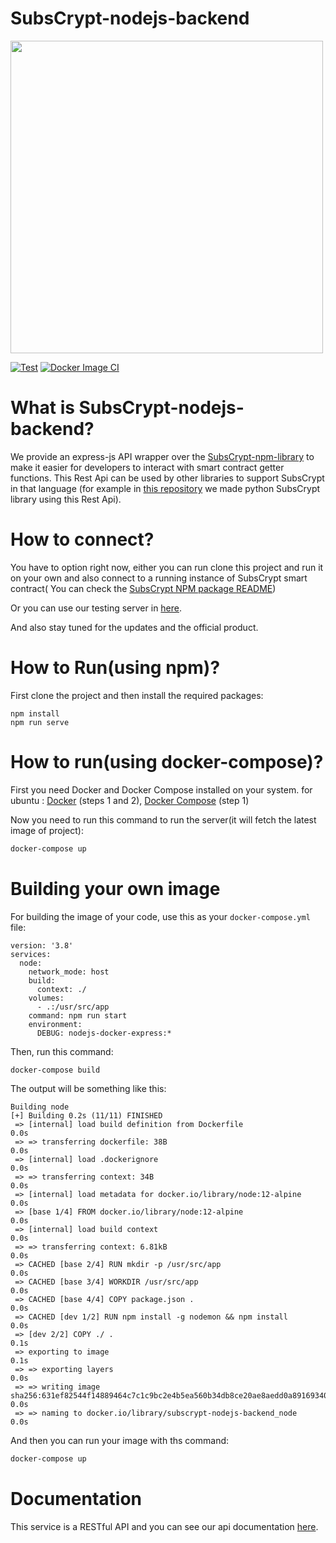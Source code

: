 # SubsCrypt-nodejs-backend
<img src="https://oxydev.github.io/SubsCrypt-docs/images/logo.jpg" width="500">

[![Test](https://github.com/oxydev/SubsCrypt-nodejs-backend/actions/workflows/node.js.yml/badge.svg)](https://github.com/oxydev/SubsCrypt-nodejs-backend/actions/workflows/node.js.yml)
[![Docker Image CI](https://github.com/oxydev/SubsCrypt-nodejs-backend/actions/workflows/docker-hub-test.yml/badge.svg)](https://github.com/oxydev/SubsCrypt-nodejs-backend/actions/workflows/docker-hub-test.yml)

# What is SubsCrypt-nodejs-backend?
We provide an express-js API wrapper over the [SubsCrypt-npm-library](https://github.com/oxydev/SubsCrypt-npm-library/) to
make it easier for developers to interact with smart contract getter functions. This Rest Api can be used by other libraries to support SubsCrypt in that language (for example in [this repository](#) we made python SubsCrypt library using this Rest Api).

# How to connect?
You have to option right now, either you can run clone this project and run it on your own and also connect to a running instance of SubsCrypt smart contract( You can check the [SubsCrypt NPM package README](https://github.com/oxydev/SubsCrypt-npm-library))

Or you can use our testing server in [here](https://api.subscrypt.io/).

And also stay tuned for the updates and the official product.


# How to Run(using npm)?

First clone the project and then install the required packages:
```
npm install
npm run serve
```

# How to run(using docker-compose)?

First you need Docker and Docker Compose installed on your system. for ubuntu : [Docker](https://www.digitalocean.com/community/tutorials/how-to-install-and-use-docker-on-ubuntu-18-04) (steps 1 and 2), [Docker Compose](https://www.digitalocean.com/community/tutorials/how-to-install-docker-compose-on-ubuntu-18-04) (step 1)

Now you need to run this command to run the server(it will fetch the latest image of project):
```bash
docker-compose up
```
# Building your own image
For building the image of your code, use this as your `docker-compose.yml` file:
```
version: '3.8'
services:
  node:
    network_mode: host
    build:
      context: ./
    volumes:
      - .:/usr/src/app
    command: npm run start
    environment:
      DEBUG: nodejs-docker-express:* 
```

Then, run this command:
```bash
docker-compose build
```

The output will be something like this:

```
Building node
[+] Building 0.2s (11/11) FINISHED                                                                                      
 => [internal] load build definition from Dockerfile                                                               0.0s
 => => transferring dockerfile: 38B                                                                                0.0s
 => [internal] load .dockerignore                                                                                  0.0s
 => => transferring context: 34B                                                                                   0.0s
 => [internal] load metadata for docker.io/library/node:12-alpine                                                  0.0s
 => [base 1/4] FROM docker.io/library/node:12-alpine                                                               0.0s
 => [internal] load build context                                                                                  0.0s
 => => transferring context: 6.81kB                                                                                0.0s
 => CACHED [base 2/4] RUN mkdir -p /usr/src/app                                                                    0.0s
 => CACHED [base 3/4] WORKDIR /usr/src/app                                                                         0.0s
 => CACHED [base 4/4] COPY package.json .                                                                          0.0s
 => CACHED [dev 1/2] RUN npm install -g nodemon && npm install                                                     0.0s
 => [dev 2/2] COPY ./ .                                                                                            0.1s
 => exporting to image                                                                                             0.1s
 => => exporting layers                                                                                            0.0s
 => => writing image sha256:631ef82544f14889464c7c1c9bc2e4b5ea560b34db8ce20ae8aedd0a89169340                       0.0s
 => => naming to docker.io/library/subscrypt-nodejs-backend_node                                                   0.0s
```

And then you can run your image with ths command:
```bash
docker-compose up
```

# Documentation
This service is a RESTful API and you can see our api documentation [here](https://api.subscrypt.io/subscrypt-doc).

